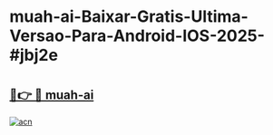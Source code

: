 # muah-ai-Baixar-Gratis-Ultima-Versao-Para-Android-IOS-2025-#jbj2e

# <h2><a href="https://ainizakaria.my?title=muah-ai&ref=22M">🔗👉 🔴 muah-ai</a></h2>

[![acn](https://github.com/user-attachments/assets/0f9c940e-d8b0-45ae-aac7-cd30a18b3e1c)](https://ainizakaria.my?title=muah-ai&ref=22M)

